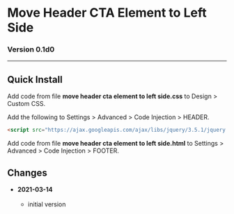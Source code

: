 # Move Header CTA Element to Left Side

### Version 0.1d0

---

## Quick Install

Add code from file **move header cta element to left side.css** to Design >
Custom CSS.

Add the following to Settings > Advanced > Code Injection > HEADER.

```html
<script src="https://ajax.googleapis.com/ajax/libs/jquery/3.5.1/jquery.min.js"></script>
```

Add code from file **move header cta element to left side.html** to Settings >
Advanced > Code Injection > FOOTER.

## Changes

<!-- * **2021-07-01**
<br><br>
  * added code to change read more link
  * use twcsl
  * bumped version to 0.1d2
  <br><br -->
* **2021-03-14**
<br><br>
  * initial version
